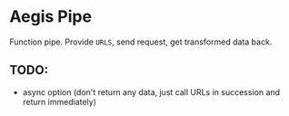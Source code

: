 # Aegis Pipe
Function pipe. Provide `URLS`, send request, get transformed data back.

## TODO:
* async option (don't return any data, just call URLs in succession and return immediately)
